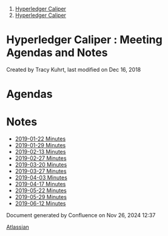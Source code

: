 1. [Hyperledger Caliper](index.html)
2. [Hyperledger Caliper](Hyperledger-Caliper_23101442.html)

# Hyperledger Caliper : Meeting Agendas and Notes

Created by Tracy Kuhrt, last modified on Dec 16, 2018

# Agendas

# Notes

- [2019-01-22 Minutes](2019-01-22-Minutes_23101483.html)
- [2019-01-29 Minutes](2019-01-29-Minutes_23101495.html)
- [2019-02-13 Minutes](2019-02-13-Minutes_23101491.html)
- [2019-02-27 Minutes](2019-02-27-Minutes_23101499.html)
- [2019-03-20 Minutes](2019-03-20-Minutes_23101507.html)
- [2019-03-27 Minutes](2019-03-27-Minutes_23101513.html)
- [2019-04-03 Minutes](2019-04-03-Minutes_23101517.html)
- [2019-04-17 Minutes](2019-04-17-Minutes_23101521.html)
- [2019-05-22 Minutes](2019-05-22-Minutes_23101530.html)
- [2019-05-29 Minutes](2019-05-29-Minutes_23101543.html)
- [2019-06-12 Minutes](2019-06-12-Minutes_23101546.html)

Document generated by Confluence on Nov 26, 2024 12:37

[Atlassian](http://www.atlassian.com/)
